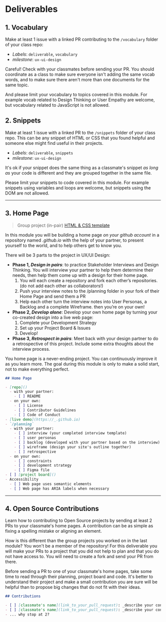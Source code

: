 # Deliverables

## 1. Vocabulary

Make at least 1 issue with a linked PR contributing to the `/vocabulary` folder of your class repo:

- _Labels_: `deliverable`, `vocabulary`
- _milestone_: `ux-ui-design`

Careful! Check with your classmates before sending your PR. You should coordinate as a class to make sure everyone isn't adding the same vocab words, and to make sure there aren't more than one documents for the same topic.

And please limit your vocabulary to topics covered in this module. For example vocab related to Design Thinking or User Empathy are welcome, but vocabulary related to JavaScript is not allowed.

## 2. Snippets

Make at least 1 issue with a linked PR to the `/snippets` folder of your class repo. This can be any snippet of HTML or CSS that you found helpful and someone else might find useful in their projects.

- _Labels_: `deliverable`, `snippets`
- _milestone_: `ux-ui-design`

It's ok if your snippet does the same thing as a classmate's snippet _as long as_ your code is different and they are grouped together in the same file.

Please limit your snippets to code covered in this module. For example snippets using variables and loops are welcome, but snippets using the DOM are not allowed.

---

## 3. Home Page

> Group project (in-pair)
> [HTML & CSS template](https://github.com/HackYourFutureBelgium/template-html-css)

In this module you will be building a home page _on your github account_ in a repository named _<username>.github.io_ with the help of your partner, to present yourself to the world, and to help others get to know you.

There will be 3 parts to the project in UX/UI Design:

- **Phase 1, _Design in pairs_**: to practice Stakeholder Interviews and Design Thinking. You will interview your partner to help them determine their needs, then help them come up with a design for their home page.
  1. You will each create a repository and fork each other’s repositories. (do not add each other as collaborators!)
  2. Push your interview notes to the /planning folder in your fork of their Home Page and send them a PR
  3. Help each other turn the interview notes into User Personas, a Backlog and a complete Wireframe. then you’re on your own!
- **Phase 2, _Develop alone_**: Develop your own home page by turning your co-created design into a live web page:
  1. Complete your Development Strategy
  2. Set up your Project Board & Issues
  3. Develop!
- **Phase 3, _Retrospect in pairs_**: Meet back with your design partner to do a retrospective of this project. Include some extra thoughts about the interview process.

You home page is a never-ending project. You can continuously improve it as you learn more. The goal during this module is only to make a solid start, not to make everything perfect.

```markdown
## Home Page

- [repo]()
  - with your partner:
    - [ ] README
  - on your own:
    - [ ] License
    - [ ] Contributor Guidelines
    - [ ] Code of Conduct
- [live demo](https://_.github.io)
- `/planning`
  - with your partner:
    - [ ] interview (your completed interview template)
    - [ ] user personas
    - [ ] backlog (developed with your partner based on the interview)
    - [ ] wireframe (design your site's outline together)
    - [ ] retrospective
  - on your own:
    - [ ] constraints
    - [ ] development strategy
    - [ ] Figma file
- [ ] [project board]()
- Accessibility
  - [ ] Web page uses semantic elements
  - [ ] Web page has ARIA labels when necessary
```

---

## 4. Open Source Contributions

Learn how to contributing to Open Source projects by sending at least 2 PRs to your classmate's home pages. A contribution can be as simple as fixing a spelling mistake or aligning an element.

How is this different than the group projects you worked on in the last module? You won't be a member of the repository! For this deliverable you will make your PRs to a project that you did not help to plan and that you do not have access to. You will need to create a fork and send your PR from there.

Before sending a PR to one of your classmate's home pages, take some time to read through their planning, project board and code. It's better to understand their project and make a small contribution you are sure will be helpful than to propose big changes that do not fit with their ideas.

```markdown
## Contributions

- [ ] [classmate's name](link_to_your_pull_request): _describe your contribution_
- [ ] [classmate's name](link_to_your_pull_request): _describe your contribution_
- ... why stop at 2?
```
